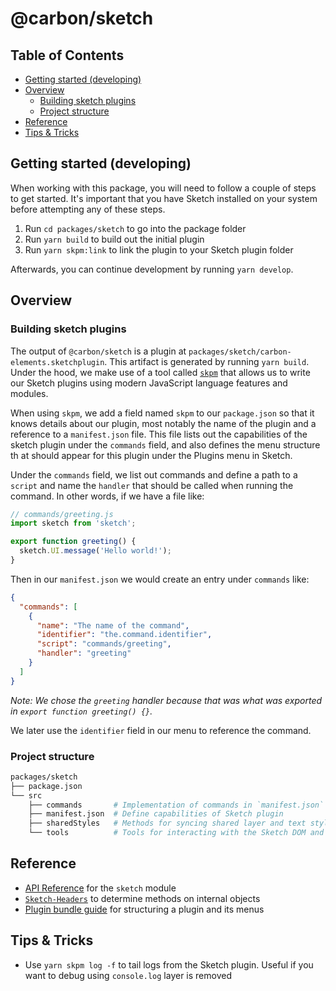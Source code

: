 # @carbon/sketch

<!-- prettier-ignore-start -->
<!-- START doctoc generated TOC please keep comment here to allow auto update -->
<!-- DON'T EDIT THIS SECTION, INSTEAD RE-RUN doctoc TO UPDATE -->
## Table of Contents

- [Getting started (developing)](#getting-started-developing)
- [Overview](#overview)
  - [Building sketch plugins](#building-sketch-plugins)
  - [Project structure](#project-structure)
- [Reference](#reference)
- [Tips & Tricks](#tips--tricks)

<!-- END doctoc generated TOC please keep comment here to allow auto update -->
<!-- prettier-ignore-end -->

## Getting started (developing)

When working with this package, you will need to follow a couple of steps to get
started. It's important that you have Sketch installed on your system before
attempting any of these steps.

1. Run `cd packages/sketch` to go into the package folder
2. Run `yarn build` to build out the initial plugin
3. Run `yarn skpm:link` to link the plugin to your Sketch plugin folder

Afterwards, you can continue development by running `yarn develop`.

## Overview

### Building sketch plugins

The output of `@carbon/sketch` is a plugin at
`packages/sketch/carbon-elements.sketchplugin`. This artifact is generated by
running `yarn build`. Under the hood, we make use of a tool called
[`skpm`](https://github.com/skpm/skpm) that allows us to write our Sketch
plugins using modern JavaScript language features and modules.

When using `skpm`, we add a field named `skpm` to our `package.json` so that it
knows details about our plugin, most notably the name of the plugin and a
reference to a `manifest.json` file. This file lists out the capabilities of the
sketch plugin under the `commands` field, and also defines the menu structure th
at should appear for this plugin under the Plugins menu in Sketch.

Under the `commands` field, we list out commands and define a path to a `script`
and name the `handler` that should be called when running the command. In other
words, if we have a file like:

```js
// commands/greeting.js
import sketch from 'sketch';

export function greeting() {
  sketch.UI.message('Hello world!');
}
```

Then in our `manifest.json` we would create an entry under `commands` like:

```json
{
  "commands": [
    {
      "name": "The name of the command",
      "identifier": "the.command.identifier",
      "script": "commands/greeting",
      "handler": "greeting"
    }
  ]
}
```

_Note: We chose the `greeting` handler because that was what was exported in
`export function greeting() {}`._

We later use the `identifier` field in our menu to reference the command.

### Project structure

```bash
packages/sketch
├── package.json
└── src
    ├── commands       # Implementation of commands in `manifest.json`
    ├── manifest.json  # Define capabilities of Sketch plugin
    ├── sharedStyles   # Methods for syncing shared layer and text styles
    └── tools          # Tools for interacting with the Sketch DOM and styles
```

## Reference

- [API Reference](https://developer.sketch.com/reference/api) for the `sketch`
  module
- [`Sketch-Headers`](https://github.com/abynim/Sketch-Headers) to determine
  methods on internal objects
- [Plugin bundle guide](https://developer.sketch.com/guides/plugin-bundles/) for
  structuring a plugin and its menus

## Tips & Tricks

- Use `yarn skpm log -f` to tail logs from the Sketch plugin. Useful if you want
  to debug using `console.log` layer is removed

